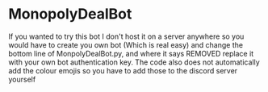 # MonopolyDealBot

If you wanted to try this bot I don't host it on a server anywhere so you would have to create you own bot (Which is real easy) and change the bottom line of MonpolyDealBot.py, and where it says REMOVED replace it with your own bot authentication key. The code also does not automatically add the colour emojis so you have to add those to the discord server yourself
